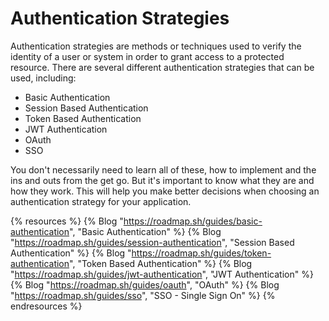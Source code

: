 # Authentication Strategies

Authentication strategies are methods or techniques used to verify the identity of a user or system in order to grant access to a protected resource. There are several different authentication strategies that can be used, including:

- Basic Authentication
- Session Based Authentication
- Token Based Authentication
- JWT Authentication
- OAuth
- SSO

You don't necessarily need to learn all of these, how to implement and the ins and outs from the get go. But it's important to know what they are and how they work. This will help you make better decisions when choosing an authentication strategy for your application.

{% resources %}
  {% Blog "https://roadmap.sh/guides/basic-authentication", "Basic Authentication" %}
  {% Blog "https://roadmap.sh/guides/session-authentication", "Session Based Authentication" %}
  {% Blog "https://roadmap.sh/guides/token-authentication", "Token Based Authentication" %}
  {% Blog "https://roadmap.sh/guides/jwt-authentication", "JWT Authentication" %}
  {% Blog "https://roadmap.sh/guides/oauth", "OAuth" %}
  {% Blog "https://roadmap.sh/guides/sso", "SSO - Single Sign On" %}
{% endresources %}


